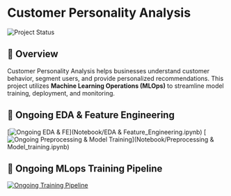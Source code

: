 # Customer Personality Analysis  
![Project Status](https://img.shields.io/badge/Project%20Status-Ongoing-orange)

## 📌 Overview  
Customer Personality Analysis helps businesses understand customer behavior, segment users, and provide personalized recommendations. This project utilizes **Machine Learning Operations (MLOps)** to streamline model training, deployment, and monitoring.

## 🔄 Ongoing EDA & Feature Engineering  
[![Ongoing EDA & FE](https://img.shields.io/badge/Ongoing-EDA%20%26%20FE-blue)](Notebook/EDA & Feature_Engineering.ipynb)
[![Ongoing Preprocessing & Model Training](https://img.shields.io/badge/Ongoing-EDA%20%26%20FE-blue)](Notebook/Preprocessing & Model_training.ipynb)

## 🔄 Ongoing MLops Training Pipeline
[![Ongoing Training Pipeline](https://img.shields.io/badge/Ongoing-EDA%20%26%20FE-blue)](src/components/)
